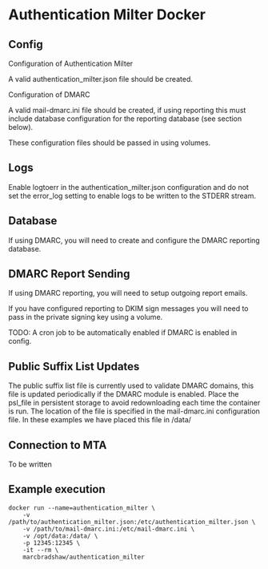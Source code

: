 Authentication Milter Docker
============================

Config
------

Configuration of Authentication Milter

A valid authentication_milter.json file should be created.

Configuration of DMARC

A valid mail-dmarc.ini file should be created, if using reporting this must include
database configuration for the reporting database (see section below).

These configuration files should be passed in using volumes.

Logs
----

Enable logtoerr in the authentication_milter.json configuration and do not set
the error_log setting to enable logs to be written to the STDERR stream.

Database
--------

If using DMARC, you will need to create and configure the DMARC reporting database.

DMARC Report Sending
--------------------

If using DMARC reporting, you will need to setup outgoing report emails.

If you have configured reporting to DKIM sign messages you will need to
pass in the private signing key using a volume.

TODO: A cron job to be automatically enabled if DMARC is enabled in config.

Public Suffix List Updates
--------------------------

The public suffix list file is currently used to validate DMARC domains, this file
is updated periodically if the DMARC module is enabled.
Place the psl_file in persistent storage to avoid redownloading each time the
container is run. The location of the file is specified in the mail-dmarc.ini
configuration file. In these examples we have placed this file in /data/

Connection to MTA
-----------------

To be written

Example execution
-----------------

`````
docker run --name=authentication_milter \
    -v /path/to/authentication_milter.json:/etc/authentication_milter.json \
    -v /path/to/mail-dmarc.ini:/etc/mail-dmarc.ini \
    -v /opt/data:/data/ \
    -p 12345:12345 \
    -it --rm \
    marcbradshaw/authentication_milter
`````

